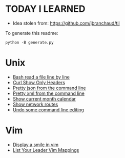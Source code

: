 # TODAY I LEARNED

* Idea stolen from: https://github.com/jbranchaud/til

To generate this readme:

    python -B generate.py

# Unix

* [ Bash read a file line by line ](Unix/Bash-read-a-file-line-by-line.md)
* [ Curl Show Only Headers ](Unix/Curl-Show-Only-Headers.md)
* [ Pretty json from the command line ](Unix/Pretty-json-from-the-command-line.md)
* [ Pretty xml from the command line ](Unix/Pretty-xml-from-the-command-line.md)
* [ Show current month calendar ](Unix/Show-current-month-calendar.md)
* [ Show network routes ](Unix/Show-network-routes.md)
* [ Undo some command line editing ](Unix/Undo-some-command-line-editing.md)

# Vim

* [ Display a smile in vim ](Vim/Display-a-smile-in-vim.md)
* [ List Your Leader Vim Mappings ](Vim/List-Your-Leader-Vim-Mappings.md)

